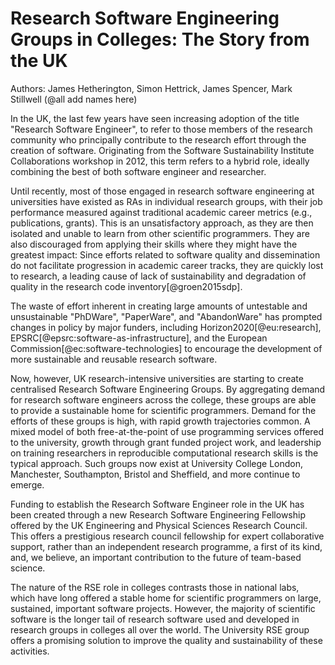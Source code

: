 Research Software Engineering Groups in Colleges: The Story from the UK
=======================================================================

Authors: James Hetherington, Simon Hettrick, James Spencer, Mark Stillwell
(@all add names here)

In the UK, the last few years have seen increasing adoption of the title
"Research Software Engineer", to refer to those members of the research
community who principally contribute to the research effort through the
creation of software. Originating from the Software Sustainability Institute
Collaborations workshop in 2012, this term refers to a hybrid role, ideally
combining the best of both software engineer and researcher.

Until recently, most of those engaged in research software engineering at
universities have existed as RAs in individual research groups, with their job
performance measured against traditional academic career metrics (e.g.,
publications, grants). This is an unsatisfactory approach, as they are then
isolated and unable to learn from other scientific programmers. They are also
discouraged from applying their skills where they might have the greatest
impact: Since efforts related to software quality and dissemination do not
facilitate progression in academic career tracks, they are quickly lost to
research, a leading cause of lack of sustainability and degradation of quality
in the research code inventory[@groen2015sdp]. 

The waste of effort inherent in creating large amounts of untestable and
unsustainable "PhDWare", "PaperWare", and "AbandonWare" has prompted changes in
policy by major funders, including Horizon2020[@eu:research],
EPSRC[@epsrc:software-as-infrastructure], and the European
Commission[@ec:software-technologies] to encourage the development of more
sustainable and reusable research software.

Now, however, UK research-intensive universities are starting to create
centralised Research Software Engineering Groups. By aggregating demand for
research software engineers across the college, these groups are able to
provide a sustainable home for scientific programmers. Demand for the efforts
of these groups is high, with rapid growth trajectories common. A mixed model
of both free-at-the-point of use programming services offered to the
university, growth through grant funded project work, and leadership on
training researchers in reproducible computational research skills is the
typical approach. Such groups now exist at University College London,
Manchester, Southampton, Bristol and Sheffield, and more continue to emerge.

Funding to establish the Research Software Engineer role in the UK has been
created through a new Research Software Engineering Fellowship offered by the
UK Engineering and Physical Sciences Research Council. This offers
a prestigious research council fellowship for expert collaborative support,
rather than an independent research programme, a first of its kind, and, we
believe, an important contribution to the future of team-based science.

The nature of the RSE role in colleges contrasts those in national labs, which
have long offered a stable home for scientific programmers on large, sustained,
important software projects. However, the majority of scientific software is
the longer tail of research software used and developed in research groups in
colleges all over the world. The University RSE group offers a promising
solution to improve the quality and sustainability of these activities.

